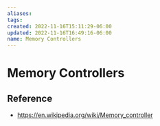 ```yaml
---
aliases: 
tags: 
created: 2022-11-16T15:11:29-06:00
updated: 2022-11-16T16:49:16-06:00
name: Memory Controllers
---
```

# Memory Controllers

## Reference
- https://en.wikipedia.org/wiki/Memory_controller